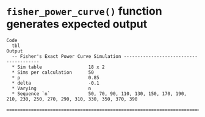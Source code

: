 # `fisher_power_curve()` function generates expected output

    Code
      tbl
    Output
      -- Fisher's Exact Power Curve Simulation ---------------------------------------
      * Sim table                 18 x 2
      * Sims per calculation      50
      * p                         0.85
      * delta                     -0.1
      * Varying                   n
      * Sequence `n`              50, 70, 90, 110, 130, 150, 170, 190, 210, 230, 250, 270, 290, 310, 330, 350, 370, 390
      ================================================================================

